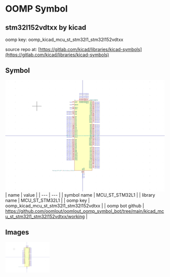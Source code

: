 # OOMP Symbol  
## stm32l152vdtxx  by kicad  
  
oomp key: oomp_kicad_mcu_st_stm32l1_stm32l152vdtxx  
  
source repo at: [https://gitlab.com/kicad/libraries/kicad-symbols](https://gitlab.com/kicad/libraries/kicad-symbols)  
## Symbol  
  
[![working.png](working_600.png)](working.png)  
| name | value | 
| --- | --- | 
| symbol name | MCU_ST_STM32L1 | 
| library name | MCU_ST_STM32L1 | 
| oomp key | oomp_kicad_mcu_st_stm32l1_stm32l152vdtxx | 
| oomp bot github | https://github.com/oomlout/oomlout_oomp_symbol_bot/tree/main/kicad_mcu_st_stm32l1_stm32l152vdtxx/working | 
## Images  
  
[![working.png](working_140.png)](working.png)  
